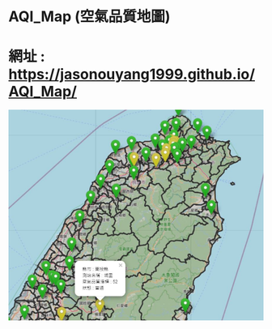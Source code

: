 # AQI_Map (空氣品質地圖)
# 網址 : https://jasonouyang1999.github.io/AQI_Map/


![image](https://github.com/JasonOuyang1999/AQI_Map/blob/gh-pages/map01.JPG)
